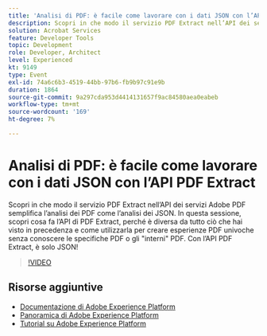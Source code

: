 ```yaml
---
title: 'Analisi di PDF: è facile come lavorare con i dati JSON con l’API PDF Extract'
description: Scopri in che modo il servizio PDF Extract nell’API dei servizi Adobe PDF semplifica l’analisi dei PDF come l’analisi dei JSON. In questa sessione, scopri cosa fa l’API di PDF Extract, perché è diversa da tutto ciò che hai visto in precedenza e come utilizzarla per creare esperienze PDF univoche senza conoscere le specifiche PDF o gli "interni" PDF. Con l’API PDF Extract, è solo JSON!
solution: Acrobat Services
feature: Developer Tools
topic: Development
role: Developer, Architect
level: Experienced
kt: 9149
type: Event
exl-id: 74a6c6b3-4519-44bb-97b6-fb9b97c91e9b
duration: 1864
source-git-commit: 9a297cda953d4414131657f9ac84580aea0eabeb
workflow-type: tm+mt
source-wordcount: '169'
ht-degree: 7%

---
```


# Analisi di PDF: è facile come lavorare con i dati JSON con l’API PDF Extract

Scopri in che modo il servizio PDF Extract nell’API dei servizi Adobe PDF semplifica l’analisi dei PDF come l’analisi dei JSON. In questa sessione, scopri cosa fa l’API di PDF Extract, perché è diversa da tutto ciò che hai visto in precedenza e come utilizzarla per creare esperienze PDF univoche senza conoscere le specifiche PDF o gli &quot;interni&quot; PDF. Con l’API PDF Extract, è solo JSON!


>[!VIDEO](https://video.tv.adobe.com/v/337600/?quality=12&learn=on&hidetitle=true)

## Risorse aggiuntive

- [Documentazione di Adobe Experience Platform](https://experienceleague.adobe.com/docs/experience-platform.html)
- [Panoramica di Adobe Experience Platform](https://experienceleague.adobe.com/docs/experience-platform/landing/home.html?lang=it)
- [Tutorial su Adobe Experience Platform](https://experienceleague.adobe.com/docs/platform-learn/tutorials/overview.html?lang=it)
